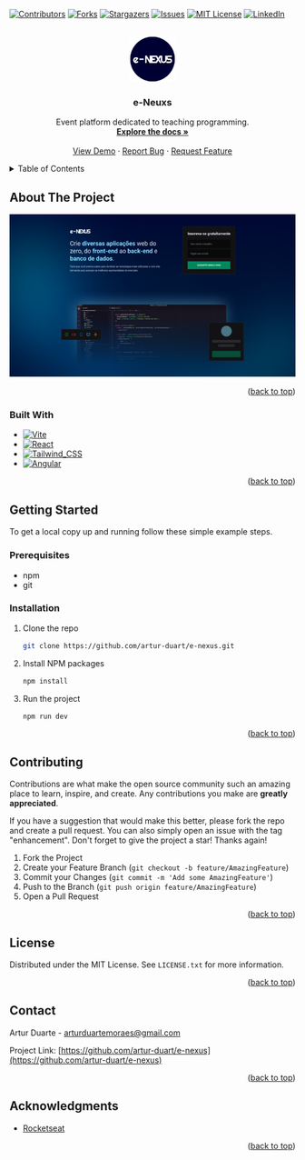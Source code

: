 <div id="top"></div>

[![Contributors][contributors-shield]][contributors-url]
[![Forks][forks-shield]][forks-url]
[![Stargazers][stars-shield]][stars-url]
[![Issues][issues-shield]][issues-url]
[![MIT License][license-shield]][license-url]
[![LinkedIn][linkedin-shield]][linkedin-url]

<!-- PROJECT LOGO -->
<br />
<div align="center">
  <a href="https://github.com/artur-duart/e-nexus">
    <img src="images/logo.png" alt="Logo" width="80" height="80">
  </a>

<h3 align="center">e-Neuxs</h3>

  <p align="center">
    Event platform dedicated to teaching programming.
    <br />
    <a href="https://github.com/artur-duart/e-nexus"><strong>Explore the docs »</strong></a>
    <br />
    <br />
    <a href="https://github.com/artur-duart/e-nexus">View Demo</a>
    ·
    <a href="https://github.com/artur-duart/e-nexus/issues">Report Bug</a>
    ·
    <a href="https://github.com/artur-duart/e-nexus/issues">Request Feature</a>
  </p>
</div>

<!-- TABLE OF CONTENTS -->
<details>
  <summary>Table of Contents</summary>
  <ol>
    <li>
      <a href="#about-the-project">About The Project</a>
      <ul>
        <li><a href="#built-with">Built With</a></li>
      </ul>
    </li>
    <li>
      <a href="#getting-started">Getting Started</a>
      <ul>
        <li><a href="#prerequisites">Prerequisites</a></li>
        <li><a href="#installation">Installation</a></li>
      </ul>
    </li>
    <li><a href="#usage">Usage</a></li>
    <li><a href="#roadmap">Roadmap</a></li>
    <li><a href="#contributing">Contributing</a></li>
    <li><a href="#license">License</a></li>
    <li><a href="#contact">Contact</a></li>
    <li><a href="#acknowledgments">Acknowledgments</a></li>
  </ol>
</details>

<!-- ABOUT THE PROJECT -->

## About The Project

[![e-Nexus Screen Shot][product-screenshot]](https://e-nexus.vercel.app/)

<p align="right">(<a href="#top">back to top</a>)</p>

### Built With

- [![Vite][vite.js]][vite-url]
- [![React][react.js]][react-url]
- [![Tailwind_CSS][tailwindcss]][tailwindcss-url]
- [![Angular][graphql]][graphql-url]

<p align="right">(<a href="#top">back to top</a>)</p>

<!-- GETTING STARTED -->

## Getting Started

To get a local copy up and running follow these simple example steps.

### Prerequisites

- npm
- git

### Installation

1. Clone the repo

    ```sh
    git clone https://github.com/artur-duart/e-nexus.git
    ```

2. Install NPM packages

    ```sh
    npm install
    ```

3. Run the project

    ```sh
    npm run dev
    ```

<p align="right">(<a href="#top">back to top</a>)</p>

<!-- CONTRIBUTING -->

## Contributing

Contributions are what make the open source community such an amazing place to learn, inspire, and create. Any contributions you make are **greatly appreciated**.

If you have a suggestion that would make this better, please fork the repo and create a pull request. You can also simply open an issue with the tag "enhancement".
Don't forget to give the project a star! Thanks again!

1. Fork the Project
2. Create your Feature Branch (`git checkout -b feature/AmazingFeature`)
3. Commit your Changes (`git commit -m 'Add some AmazingFeature'`)
4. Push to the Branch (`git push origin feature/AmazingFeature`)
5. Open a Pull Request

<p align="right">(<a href="#top">back to top</a>)</p>

<!-- LICENSE -->

## License

Distributed under the MIT License. See `LICENSE.txt` for more information.

<p align="right">(<a href="#top">back to top</a>)</p>

<!-- CONTACT -->

## Contact

Artur Duarte - arturduartemoraes@gmail.com

Project Link: [https://github.com/artur-duart/e-nexus](https://github.com/artur-duart/e-nexus)

<p align="right">(<a href="#top">back to top</a>)</p>

<!-- ACKNOWLEDGMENTS -->

## Acknowledgments

- [Rocketseat](https://www.rocketseat.com.br/)

<p align="right">(<a href="#top">back to top</a>)</p>

<!-- MARKDOWN LINKS & IMAGES -->

[contributors-shield]: https://img.shields.io/github/contributors/artur-duart/e-nexus.svg?style=for-the-badge
[contributors-url]: https://github.com/artur-duart/e-nexus/graphs/contributors
[forks-shield]: https://img.shields.io/github/forks/artur-duart/e-nexus.svg?style=for-the-badge
[forks-url]: https://github.com/artur-duart/e-nexus/network/members
[stars-shield]: https://img.shields.io/github/stars/artur-duart/e-nexus.svg?style=for-the-badge
[stars-url]: https://github.com/artur-duart/e-nexus/stargazers
[issues-shield]: https://img.shields.io/github/issues/artur-duart/e-nexus.svg?style=for-the-badge
[issues-url]: https://github.com/artur-duart/e-nexus/issues
[license-shield]: https://img.shields.io/github/license/artur-duart/e-nexus.svg?style=for-the-badge
[license-url]: https://github.com/artur-duart/e-nexus/blob/main/LICENSE
[linkedin-shield]: https://img.shields.io/badge/-LinkedIn-black.svg?style=for-the-badge&logo=linkedin&colorB=555
[linkedin-url]: https://linkedin.com/in/artur-duart
[product-screenshot]: images/screenshot.png
[vite.js]: https://img.shields.io/badge/Vite-B73BFE?style=for-the-badge&logo=vite&logoColor=FFD62E
[vite-url]: https://vitejs.dev/
[react.js]: https://img.shields.io/badge/React-20232A?style=for-the-badge&logo=react&logoColor=61DAFB
[react-url]: https://reactjs.org/
[tailwindcss]: https://img.shields.io/badge/Tailwind_CSS-38B2AC?style=for-the-badge&logo=tailwind-css&logoColor=white
[tailwindcss-url]: https://tailwindcss.com/
[graphql]: https://img.shields.io/badge/GraphQl-E10098?style=for-the-badge&logo=graphql&logoColor=white
[graphql-url]: https://graphql/
